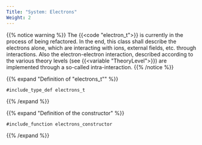 ```yaml
---
Title: "System: Electrons"
Weight: 2
---
```


{{% notice warning %}}
The {{<code "electron_t">}} is currently in the process of being refactored. In the end, this class shall describe the electrons alone, which are interacting
with ions, external fields, etc. through interactions. Also the electron-electron interaction, described according to the various theory levels (see {{<variable "TheoryLevel">}}) are implemented through a so-called intra-interaction.
{{% /notice %}}

{{% expand "Definition of \"electrons_t\"" %}}
```Fortran
#include_type_def electrons_t
```
{{% /expand %}}

{{% expand "Definition of the constructor" %}}
```Fortran
#include_function electrons_constructor
```
{{% /expand %}}
